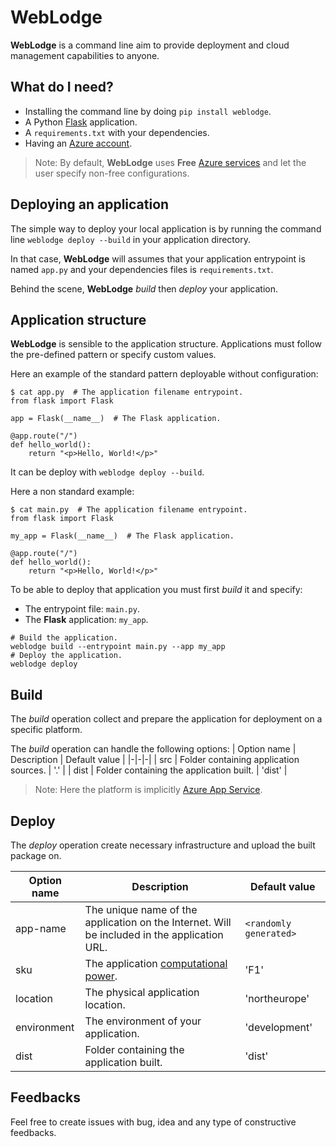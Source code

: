 # WebLodge

**WebLodge** is a command line aim to provide deployment and cloud management capabilities to anyone.

## What do I need?

- Installing the command line by doing `pip install weblodge`.
- A Python [Flask](https://flask.palletsprojects.com/en/2.3.x/) application.
- A `requirements.txt` with your dependencies. 
- Having an [Azure account](https://azure.microsoft.com/en-us/free).

> Note: By default, **WebLodge** uses **Free** [Azure services](https://azure.microsoft.com/en-us/pricing/free-services) and let the user specify non-free configurations.


## Deploying an application

The simple way to deploy your local application is by running the command line `weblodge deploy --build` in your application directory.

In that case, **WebLodge** will assumes that your application entrypoint is named `app.py` and your dependencies files is `requirements.txt`.

Behind the scene, **WebLodge** *build* then *deploy* your application.

## Application structure

**WebLodge** is sensible to the application structure. Applications must follow the pre-defined pattern or specify custom values.

Here an example of the standard pattern deployable without configuration:
```
$ cat app.py  # The application filename entrypoint.
from flask import Flask

app = Flask(__name__)  # The Flask application.

@app.route("/")
def hello_world():
    return "<p>Hello, World!</p>"
```
It can be deploy with `weblodge deploy --build`.

Here a non standard example:
```
$ cat main.py  # The application filename entrypoint.
from flask import Flask

my_app = Flask(__name__)  # The Flask application.

@app.route("/")
def hello_world():
    return "<p>Hello, World!</p>"
```
To be able to deploy that application you must first *build* it and specify:
- The entrypoint file: `main.py`.
- The **Flask** application: `my_app`.
```
# Build the application.
weblodge build --entrypoint main.py --app my_app
# Deploy the application.
weblodge deploy
```

## Build

The *build* operation collect and prepare the application for deployment on a specific platform.

The *build* operation can handle the following options:
| Option name | Description | Default value |
|-|-|-|
| src | Folder containing application sources. | '.' |
| dist | Folder containing the application built. | 'dist' |

> Note: Here the platform is implicitly [Azure App Service](https://azure.microsoft.com/en-us/products/app-service/web).


## Deploy

The *deploy* operation create necessary infrastructure and upload the built package on.

| Option name | Description | Default value |
|-|-|-|
| app-name | The unique name of the application on the Internet. Will be included in the application URL. | `<randomly generated>` |
| sku | The application [computational power](https://azure.microsoft.com/en-us/pricing/details/app-service/linux/). | 'F1' |
| location | The physical application location. | 'northeurope' |
| environment | The environment of your application. | 'development' |
| dist | Folder containing the application built. | 'dist' |


## Feedbacks

Feel free to create issues with bug, idea and any type of constructive feedbacks.
